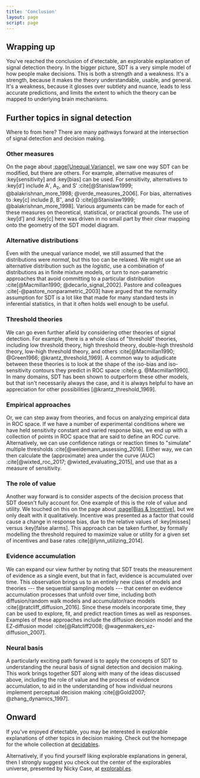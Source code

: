 ```yaml
---
title: 'Conclusion'
layout: page
script: page
---
```


## Wrapping up

You've reached the conclusion of <span class="detectable"><span class="math-var">d′</span>ete<span
class="math-var">c</span>table</span>, an explorable explanation of signal detection theory. In the
bigger picture, SDT is a very simple model of how people make decisions. This is both a strength and
a weakness. It's a strength, because it makes the theory understandable, usable, and general. It's a
weakness, because it glosses over subtlety and nuance, leads to less accurate predictions, and
limits the extent to which the theory can be mapped to underlying brain mechanisms.

## Further topics in signal detection

Where to from here? There are many pathways forward at the intersection of signal detection and
decision making.

### Other measures

On the page about [:page[Unequal Variance]](unequal.html), we saw one way SDT can be modified, but
there are others. For example, alternative measures of :key[sensitivity] and :key[bias] can be used.
For sensitivity, alternatives to :key[<span class="math-var">d′</span>] include <span
class="math-var">A′</span>, <span class="math-var">A<sub>z</sub></span>, and <span
class="math-var">S′</span> :cite[@Stanislaw1999; @balakrishnan_more_1998; @verde_measures_2006]. For
bias, alternatives to :key[<span class="math-var">c</span>] include <span class="math-var">β</span>,
<span class="math-var">B′′</span>, and <span class="math-var">Ω</span> :cite[@Stanislaw1999;
@balakrishnan_more_1998]. Various arguments can be made for each of these measures on theoretical,
statistical, or practical grounds. The use of :key[<span class="math-var">d′</span>] and :key[<span
class="math-var">c</span>] here was driven in no small part by their clear mapping onto the geometry
of the SDT model diagram.

### Alternative distributions

Even with the unequal variance model, we still assumed that the distributions were *normal*, but
this too can be relaxed. We might use an alternative distribution such as the *logistic*, use a
combination of distributions as in finite mixture models, or turn to non-parametric approaches that
avoid committing to a particular distribution :cite[@Macmillan1990; @decarlo_signal_2002]. Pastore
and colleagues :cite[-@pastore_nonparametric_2003] have argued that the normality assumption for SDT
is a lot like that made for many standard tests in inferential statistics, in that it often holds
well enough to be useful.

### Threshold theories

We can go even further afield by considering other theories of signal detection. For example, there
is a whole class of "threshold" theories, including low threshold theory, high threshold theory,
double-high threshold theory, low-high threshold theory, and others :cite[@Macmillan1990;
@Green1966; @krantz_threshold_1969]. A common way to adjudicate between these theories is to look at
the shape of the iso-bias and iso-sensitivity contours they predict in ROC space :cite[e.g.
@Macmillan1990]. In many domains, SDT has been shown to outperform these other models, but that
isn't necessarily always the case, and it is always helpful to have an appreciation for other
possibilities [@krantz_threshold_1969].

### Empirical approaches

Or, we can step away from theories, and focus on analyzing empirical data in ROC space. If we have a
number of experimental conditions where we have held sensitivity constant and varied response bias,
we end up with a collection of points in ROC space that are said to define an ROC curve.
Alternatively, we can use confidence ratings or reaction times to "simulate" multiple thresholds
:cite[@weidemann_assessing_2016]. Either way, we can then calculate the (approximate) area under the
curve (AUC) :cite[@wixted_roc_2017; @wixted_evaluating_2015], and use that as a measure of
sensitivity. 

### The role of value

Another way forward is to consider aspects of the decision process that SDT doesn't fully account
for. One example of this is the role of value and utility. We touched on this on the page about
[:page[Bias & Incentive]](incentive.html), but we only dealt with it qualitatively. Incentive was
presented as a factor that could cause a change in response bias, due to the relative values of
:key[misses] versus :key[false alarms]. This approach can be taken further, by formally modelling
the threshold required to maximize value or utility for a given set of incentives and base rates
:cite[@lynn_utilizing_2014].

### Evidence accumulation

We can expand our view further by noting that SDT treats the measurement of evidence as a single
event, but that in fact, evidence is accumulated over time. This observation brings us to an
entirely new class of models and theories --- the sequential sampling models --- that center on
evidence accumulation processes that unfold over time, including both diffusion/random walk models
and accumulator/race models :cite[@ratcliff_diffusion_2016]. Since these models incorporate time,
they can be used to explore, fit, and predict reaction times as well as responses. Examples of these
approaches include the diffusion decision model and the EZ-diffusion model :cite[@Ratcliff2008; @wagenmakers_ez-diffusion_2007].

### Neural basis

A particularly exciting path forward is to apply the concepts of SDT to understanding the neural
basis of signal detection and decision making. This work brings together SDT along with many of the
ideas discussed above, including the role of value and the process of evidence accumulation, to aid
in the understanding of how individual neurons implement perceptual decision making :cite[@Gold2007;
@zhang_dynamics_1997].

## Onward

If you've enjoyed <span class="detectable"><span class="math-var">d′</span>ete<span
class="math-var">c</span>table</span>, you may be interested in explorable explanations of other
topics in decision making. Check out the homepage for the whole collection at [<span
class="decidables">decidables</span>](../).

Alternatively, if you find yourself liking explorable explanations in general, then I strongly
suggest you check out the center of the explorables universe, presented by Nicky Case, at
[explorabl.es](https://explorabl.es/).
